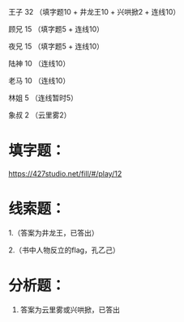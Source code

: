 王子  32  （填字题10 + 井龙王10 + 兴哄掀2 + 连线10）

顾兄  15   （填字题5 + 连线10）

夜兄  15   （填字题5 + 连线10）

陆神  10   （连线10）

老马  10   （连线10）

林姐  5    （连线暂时5）

象叔  2   （云里雾2）


# 填字题：

https://427studio.net/fill/#/play/12


# 线索题：

1.（答案为井龙王，已答出）

2.（书中人物反立的flag，孔乙己）


# 分析题：

1. 答案为云里雾或兴哄掀，已答出
